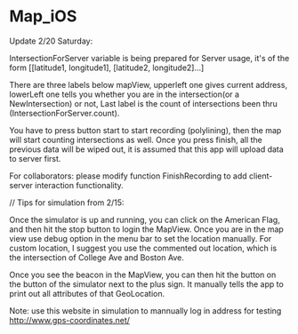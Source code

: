 
# Map_iOS

Update 2/20 Saturday:

IntersectionForServer variable is being prepared for Server usage, 
it's of the form [[latitude1, longitude1], [latitude2, longitude2]...]

There are three labels below mapView, upperleft one gives current address,
lowerLeft one tells you whether you are in the intersection(or a NewIntersection) or not,
Last label is the count of intersections been thru (IntersectionForServer.count).

You have to press button start to start recording (polylining), then the map will start counting intersections as well.
Once you press finish, all the previous data will be wiped out, it is assumed that this app will upload data to server first.

For collaborators: please modify function FinishRecording to add client-server interaction functionality.

//
Tips for simulation from 2/15:

Once the simulator is up and running, you can click on the American Flag, and then hit the stop button to login the MapView.
Once you are in the map view use debug option in the menu bar to set the location manually. 
For custom location, I suggest you use the commented out location, which is the intersection of College Ave and Boston Ave.

Once you see the beacon in the MapView, you can then hit the button on the button of the simulator next to the 
plus sign. It manually tells the app to print out all attributes of that GeoLocation.



Note: 
use this website in simulation to mannually log in address for testing
http://www.gps-coordinates.net/ 

